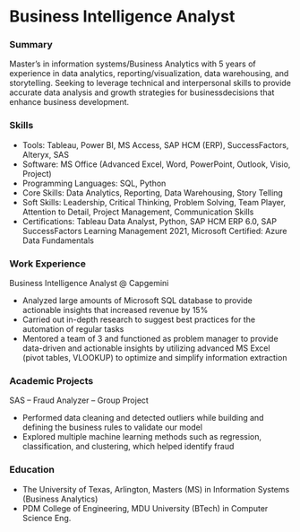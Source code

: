 # Business Intelligence Analyst


### Summary
Master’s in information systems/Business Analytics with 5 years of experience in data analytics, reporting/visualization, data 
warehousing, and storytelling. Seeking to leverage technical and interpersonal skills to provide accurate data analysis and growth
strategies for businessdecisions that enhance business development.

### Skills
- Tools: Tableau, Power BI, MS Access, SAP HCM (ERP), SuccessFactors, Alteryx, SAS
- Software: MS Office (Advanced Excel, Word, PowerPoint, Outlook, Visio, Project)
- Programming Languages: SQL, Python
- Core Skills: Data Analytics, Reporting, Data Warehousing, Story Telling
- Soft Skills: Leadership, Critical Thinking, Problem Solving, Team Player, Attention to Detail, Project Management, Communication
Skills
- Certifications: Tableau Data Analyst, Python, SAP HCM ERP 6.0, SAP SuccessFactors Learning Management 2021, Microsoft 
Certified: Azure Data Fundamentals

### Work Experience
Business Intelligence Analyst @ Capgemini
- Analyzed large amounts of Microsoft SQL database to provide actionable insights that increased revenue by 15%
- Carried out in-depth research to suggest best practices for the automation of regular tasks
- Mentored a team of 3 and functioned as problem manager to provide data-driven and actionable insights by utilizing advanced
MS Excel (pivot tables, VLOOKUP) to optimize and simplify information extraction

### Academic Projects
SAS – Fraud Analyzer – Group Project
- Performed data cleaning and detected outliers while building and defining the business rules to validate our model
- Explored multiple machine learning methods such as regression, classification, and clustering, which helped identify fraud

### Education
- The University of Texas, Arlington, Masters (MS) in Information Systems (Business Analytics)
- PDM College of Engineering, MDU University (BTech) in Computer Science Eng.
